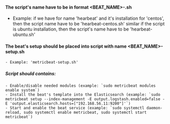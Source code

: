 #### The script's name have to be in format <BEAT_NAME>-<DISTRIBUTION>.sh

- Example: if we have for name 'hearbeat' and it's installation for 'centos', then the script name have to be 'hearbeat-centos.sh'
similar if the script is ubuntu installation, then the script's name have to be 'hearbeat-ubuntu.sh'

#### The beat's setup should be placed into script with name <BEAT_NAME>-setup.sh
    - Example: 'metricbeat-setup.sh'
    
##### Script should contains:
    - Enable/disable needed modules (example: `sudo metricbeat modules enable system`)
    - Install the beat's template into the Elasticsearch (example: `sudo metricbeat setup --index-management -E output.logstash.enabled=false -E 'output.elasticsearch.hosts=["192.168.56.11:9200"]'`)
    - Start and enable the beat service (example: `sudo systemctl daemon-reload, sudo systemctl enable metricbeat, sudo systemctl start metricbeat`)
